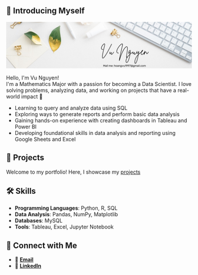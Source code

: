 ## 👋 Introducing Myself

![Banner](1693782076142.jpg)

Hello, I'm Vu Nguyen!  
I'm a Mathematics Major with a passion for becoming a Data Scientist. I love solving problems, analyzing data, and working on projects that have a real-world impact 🚀

- Learning to query and analyze data using SQL
- Exploring ways to generate reports and perform basic data analysis
- Gaining hands-on experience with creating dashboards in Tableau and Power BI
- Developing foundational skills in data analysis and reporting using Google Sheets and Excel




## 📂 Projects
Welcome to my portfolio! Here, I showcase my [projects](https://www.datascienceportfol.io/hoangvu1997)



## 🛠 Skills
- **Programming Languages**: Python, R, SQL  
- **Data Analysis**: Pandas, NumPy, Matplotlib   
- **Databases**: MySQL  
- **Tools**: Tableau, Excel, Jupyter Notebook  



## 🤝 Connect with Me
- 📩 [**Email**](mailto:hoangvu1997@gmail.com)  
- 💼 [**LinkedIn**](https://www.linkedin.com/in/vunguyennnn)  





